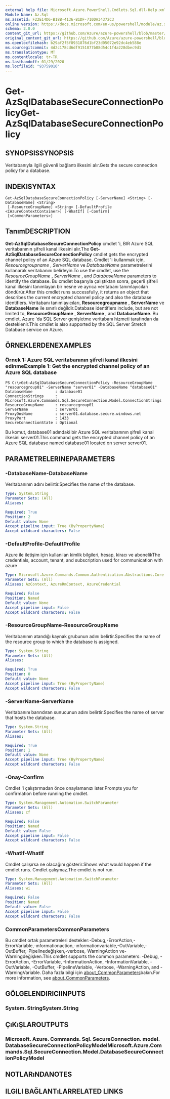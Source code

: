 ```yaml
---
external help file: Microsoft.Azure.PowerShell.Cmdlets.Sql.dll-Help.xml
Module Name: Az.Sql
ms.assetid: F22E14D6-B18B-4136-B1DF-710DA34372C3
online version: https://docs.microsoft.com/en-us/powershell/module/az.sql/get-azsqldatabasesecureconnectionpolicy
schema: 2.0.0
content_git_url: https://github.com/Azure/azure-powershell/blob/master/src/Sql/Sql/help/Get-AzSqlDatabaseSecureConnectionPolicy.md
original_content_git_url: https://github.com/Azure/azure-powershell/blob/master/src/Sql/Sql/help/Get-AzSqlDatabaseSecureConnectionPolicy.md
ms.openlocfilehash: b29af2f5f8931876d1bf23d05072e92dc4eb588e
ms.sourcegitcommit: 4d2c178cd6df9151877b08d54c1f4a228dbec9d1
ms.translationtype: MT
ms.contentlocale: tr-TR
ms.lasthandoff: 01/29/2020
ms.locfileid: "93759016"
---
```

# <span data-ttu-id="497f4-101">Get-AzSqlDatabaseSecureConnectionPolicy</span><span class="sxs-lookup"><span data-stu-id="497f4-101">Get-AzSqlDatabaseSecureConnectionPolicy</span></span>

## <span data-ttu-id="497f4-102">SYNOPSIS</span><span class="sxs-lookup"><span data-stu-id="497f4-102">SYNOPSIS</span></span>
<span data-ttu-id="497f4-103">Veritabanıyla ilgili güvenli bağlantı ilkesini alır.</span><span class="sxs-lookup"><span data-stu-id="497f4-103">Gets the secure connection policy for a database.</span></span>

## <span data-ttu-id="497f4-104">INDEKI</span><span class="sxs-lookup"><span data-stu-id="497f4-104">SYNTAX</span></span>

```
Get-AzSqlDatabaseSecureConnectionPolicy [-ServerName] <String> [-DatabaseName] <String>
 [-ResourceGroupName] <String> [-DefaultProfile <IAzureContextContainer>] [-WhatIf] [-Confirm]
 [<CommonParameters>]
```

## <span data-ttu-id="497f4-105">Tanım</span><span class="sxs-lookup"><span data-stu-id="497f4-105">DESCRIPTION</span></span>
<span data-ttu-id="497f4-106">**Get-AzSqlDatabaseSecureConnectionPolicy** cmdlet 'i, BIR Azure SQL veritabanının şifreli kanal ilkesini alır.</span><span class="sxs-lookup"><span data-stu-id="497f4-106">The **Get-AzSqlDatabaseSecureConnectionPolicy** cmdlet gets the encrypted channel policy of an Azure SQL database.</span></span>
<span data-ttu-id="497f4-107">Cmdlet 'i kullanmak için, *Resourcegroupname* , *ServerName* ve *DatabaseName* parametrelerini kullanarak veritabanını belirleyin.</span><span class="sxs-lookup"><span data-stu-id="497f4-107">To use the cmdlet, use the *ResourceGroupName* , *ServerName* , and *DatabaseName* parameters to identify the database.</span></span>
<span data-ttu-id="497f4-108">Bu cmdlet başarıyla çalıştıktan sonra, geçerli şifreli kanal ilkesini tanımlayan bir nesne ve ayrıca veritabanı tanımlayıcıları döndürür.</span><span class="sxs-lookup"><span data-stu-id="497f4-108">After this cmdlet runs successfully, it returns an object that describes the current encrypted channel policy and also the database identifiers.</span></span>
<span data-ttu-id="497f4-109">Veritabanı tanımlayıcıları, **Resourcegroupname** , **ServerName** ve **DatabaseName** ile sınırlı değildir.</span><span class="sxs-lookup"><span data-stu-id="497f4-109">Database identifiers include, but are not limited to, **ResourceGroupName** , **ServerName** , and **DatabaseName**.</span></span>
<span data-ttu-id="497f4-110">Bu cmdlet, Azure 'da SQL Server genişletme veritabanı hizmeti tarafından da desteklenir.</span><span class="sxs-lookup"><span data-stu-id="497f4-110">This cmdlet is also supported by the SQL Server Stretch Database service on Azure.</span></span>

## <span data-ttu-id="497f4-111">ÖRNEKLERDEN</span><span class="sxs-lookup"><span data-stu-id="497f4-111">EXAMPLES</span></span>

### <span data-ttu-id="497f4-112">Örnek 1: Azure SQL veritabanının şifreli kanal ilkesini edinme</span><span class="sxs-lookup"><span data-stu-id="497f4-112">Example 1: Get the encrypted channel policy of an Azure SQL database</span></span>
```
PS C:\>Get-AzSqlDatabaseSecureConnectionPolicy -ResourceGroupName "resourcegroup01" -ServerName "server01" -DatabaseName "database01"
DatabaseName          : database01
ConnectionStrings     : Microsoft.Azure.Commands.Sql.SecureConnection.Model.ConnectionStrings
ResourceGroupName     : resourcegroup01
ServerName            : server01
ProxyDnsName          : server01.database.secure.windows.net
ProxyPort             : 1433
SecureConnectionState : Optional
```

<span data-ttu-id="497f4-113">Bu komut, database01 adındaki bir Azure SQL veritabanının şifreli kanal ilkesini server01.</span><span class="sxs-lookup"><span data-stu-id="497f4-113">This command gets the encrypted channel policy of an Azure SQL database named database01 located on server server01.</span></span>

## <span data-ttu-id="497f4-114">PARAMETRELERINE</span><span class="sxs-lookup"><span data-stu-id="497f4-114">PARAMETERS</span></span>

### <span data-ttu-id="497f4-115">-DatabaseName</span><span class="sxs-lookup"><span data-stu-id="497f4-115">-DatabaseName</span></span>
<span data-ttu-id="497f4-116">Veritabanının adını belirtir.</span><span class="sxs-lookup"><span data-stu-id="497f4-116">Specifies the name of the database.</span></span>

```yaml
Type: System.String
Parameter Sets: (All)
Aliases:

Required: True
Position: 2
Default value: None
Accept pipeline input: True (ByPropertyName)
Accept wildcard characters: False
```

### <span data-ttu-id="497f4-117">-DefaultProfile</span><span class="sxs-lookup"><span data-stu-id="497f4-117">-DefaultProfile</span></span>
<span data-ttu-id="497f4-118">Azure ile iletişim için kullanılan kimlik bilgileri, hesap, kiracı ve abonelik</span><span class="sxs-lookup"><span data-stu-id="497f4-118">The credentials, account, tenant, and subscription used for communication with azure</span></span>

```yaml
Type: Microsoft.Azure.Commands.Common.Authentication.Abstractions.Core.IAzureContextContainer
Parameter Sets: (All)
Aliases: AzContext, AzureRmContext, AzureCredential

Required: False
Position: Named
Default value: None
Accept pipeline input: False
Accept wildcard characters: False
```

### <span data-ttu-id="497f4-119">-ResourceGroupName</span><span class="sxs-lookup"><span data-stu-id="497f4-119">-ResourceGroupName</span></span>
<span data-ttu-id="497f4-120">Veritabanının atandığı kaynak grubunun adını belirtir.</span><span class="sxs-lookup"><span data-stu-id="497f4-120">Specifies the name of the resource group to which the database is assigned.</span></span>

```yaml
Type: System.String
Parameter Sets: (All)
Aliases:

Required: True
Position: 0
Default value: None
Accept pipeline input: True (ByPropertyName)
Accept wildcard characters: False
```

### <span data-ttu-id="497f4-121">-ServerName</span><span class="sxs-lookup"><span data-stu-id="497f4-121">-ServerName</span></span>
<span data-ttu-id="497f4-122">Veritabanını barındıran sunucunun adını belirtir.</span><span class="sxs-lookup"><span data-stu-id="497f4-122">Specifies the name of server that hosts the database.</span></span>

```yaml
Type: System.String
Parameter Sets: (All)
Aliases:

Required: True
Position: 1
Default value: None
Accept pipeline input: True (ByPropertyName)
Accept wildcard characters: False
```

### <span data-ttu-id="497f4-123">-Onay</span><span class="sxs-lookup"><span data-stu-id="497f4-123">-Confirm</span></span>
<span data-ttu-id="497f4-124">Cmdlet 'i çalıştırmadan önce onaylamanızı ister.</span><span class="sxs-lookup"><span data-stu-id="497f4-124">Prompts you for confirmation before running the cmdlet.</span></span>

```yaml
Type: System.Management.Automation.SwitchParameter
Parameter Sets: (All)
Aliases: cf

Required: False
Position: Named
Default value: False
Accept pipeline input: False
Accept wildcard characters: False
```

### <span data-ttu-id="497f4-125">-WhatIf</span><span class="sxs-lookup"><span data-stu-id="497f4-125">-WhatIf</span></span>
<span data-ttu-id="497f4-126">Cmdlet çalışırsa ne olacağını gösterir.</span><span class="sxs-lookup"><span data-stu-id="497f4-126">Shows what would happen if the cmdlet runs.</span></span>
<span data-ttu-id="497f4-127">Cmdlet çalışmaz.</span><span class="sxs-lookup"><span data-stu-id="497f4-127">The cmdlet is not run.</span></span>

```yaml
Type: System.Management.Automation.SwitchParameter
Parameter Sets: (All)
Aliases: wi

Required: False
Position: Named
Default value: False
Accept pipeline input: False
Accept wildcard characters: False
```

### <span data-ttu-id="497f4-128">CommonParameters</span><span class="sxs-lookup"><span data-stu-id="497f4-128">CommonParameters</span></span>
<span data-ttu-id="497f4-129">Bu cmdlet ortak parametreleri destekler:-Debug,-ErrorAction,-ErrorVariable,-ınformationaction,-ınformationvariable,-OutVariable,-OutBuffer,-Pipelinedeğişken,-verbose,-WarningAction ve-Warningdeğişken.</span><span class="sxs-lookup"><span data-stu-id="497f4-129">This cmdlet supports the common parameters: -Debug, -ErrorAction, -ErrorVariable, -InformationAction, -InformationVariable, -OutVariable, -OutBuffer, -PipelineVariable, -Verbose, -WarningAction, and -WarningVariable.</span></span> <span data-ttu-id="497f4-130">Daha fazla bilgi için [about_CommonParameters](https://go.microsoft.com/fwlink/?LinkID=113216)bakın.</span><span class="sxs-lookup"><span data-stu-id="497f4-130">For more information, see [about_CommonParameters](https://go.microsoft.com/fwlink/?LinkID=113216).</span></span>

## <span data-ttu-id="497f4-131">GÖLGELENDIRICI</span><span class="sxs-lookup"><span data-stu-id="497f4-131">INPUTS</span></span>

### <span data-ttu-id="497f4-132">System. String</span><span class="sxs-lookup"><span data-stu-id="497f4-132">System.String</span></span>

## <span data-ttu-id="497f4-133">ÇıKıŞLAR</span><span class="sxs-lookup"><span data-stu-id="497f4-133">OUTPUTS</span></span>

### <span data-ttu-id="497f4-134">Microsoft. Azure. Commands. Sql. SecureConnection. model. DatabaseSecureConnectionPolicyModel</span><span class="sxs-lookup"><span data-stu-id="497f4-134">Microsoft.Azure.Commands.Sql.SecureConnection.Model.DatabaseSecureConnectionPolicyModel</span></span>

## <span data-ttu-id="497f4-135">NOTLARıNDA</span><span class="sxs-lookup"><span data-stu-id="497f4-135">NOTES</span></span>

## <span data-ttu-id="497f4-136">ILGILI BAĞLANTıLAR</span><span class="sxs-lookup"><span data-stu-id="497f4-136">RELATED LINKS</span></span>
